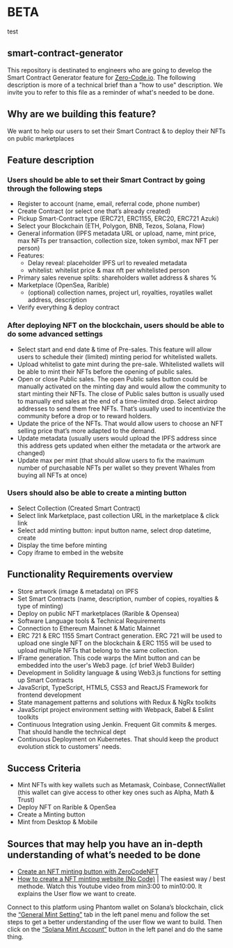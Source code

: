 # BETA

test

## smart-contract-generator
This repository is destinated to engineers who are going to develop the Smart Contract Generator feature for [Zero-Code.io](https://zero-code.io). The following description is more of a technical brief than a "how to use" description. We invite you to refer to this file as a reminder of what's needed to be done. 

## Why are we building this feature?
We want to help our users to set their Smart Contract &amp; to deploy their NFTs on public marketplaces

## Feature description
### Users should be able to set their Smart Contract by going through the following steps 
- Register to account (name, email, referral code, phone number)
- Create Contract (or select one that’s already created)
- Pickup Smart-Contract type (ERC721, ERC1155, ERC20, ERC721 Azuki)
- Select your Blockchain (ETH, Polygon, BNB, Tezos, Solana, Flow)
- General information (IPFS metadata URL or upload, name, mint price, max NFTs per transaction, collection size, token symbol, max NFT per person)
- Features:
    - Delay reveal: placeholder IPFS url to revealed metadata
    - whitelist: whitelist price & max nft per whitelisted person
- Primary sales revenue splits: shareholders wallet address & shares %
- Marketplace (OpenSea, Rarible)
    - (optional) collection names, project url, royalties, royatiles wallet address, description
- Verify everything & deploy contract

### After deploying NFT on the blockchain, users should be able to do some advanced settings 
- Select start and end date & time of Pre-sales. This feature will allow users to schedule their (limited) minting period for whitelisted wallets. 
- Upload whitelist to gate mint during the pre-sale. Whitelisted wallets will be able to mint their NFTs before the opening of public sales.
- Open or close Public sales. The open Public sales button could be manually activated on the minting day and would allow the community to start minting their NFTs. The close of Public sales button is usually used to manually end sales at the end of a time-limited drop. 
Select airdrop addresses to send them free NFTs. That’s usually used to incentivize the community before a drop or to reward holders.
- Update the price of the NFTs. That would allow users to choose an NFT selling price that’s more adapted to the demand. 
- Update metadata (usually users would upload the IPFS address since this address gets updated when either the metadata or the artwork are changed) 
- Update max per mint (that should allow users to fix the maximum number of purchasable NFTs per wallet so they prevent Whales from buying all NFTs at once)

### Users should also be able to create a minting button 
- Select Collection (Created Smart Contract)
- Select link Marketplace, past collection URL in the marketplace & click link
- Select add minting button: input button name, select drop datetime, create
- Display the time before minting
- Copy iframe to embed in the website

## Functionality Requirements overview
- Store artwork (image & metadata) on IPFS
- Set Smart Contracts (name, description, number of copies, royalties & type of minting)
- Deploy on public NFT marketplaces (Rarible & Opensea)
- Software Language tools & Technical Requirements
- Connection to Ethereum Mainnet & Matic Mainnet
- ERC 721 & ERC 1155 Smart Contract generation. ERC 721 will be used to upload one single NFT on the blockchain & ERC 1155 will be used to upload multiple NFTs that belong to the same collection. 
- IFrame generation. This code warps the Mint button and can be embedded into the user's Web3 page. (cf brief Web3 Builder) 
- Development in Solidity language & using Web3.js functions for setting up Smart Contracts
- JavaScript, TypeScript, HTML5, CSS3 and ReactJS Framework for frontend development
- State management patterns and solutions with Redux & NgRx toolkits
- JavaScript project environment setting with Webpack, Babel & Eslint toolkits
- Continuous Integration using Jenkin. Frequent Git commits & merges. That should handle the technical dept
- Continuous Deployment on Kubernetes. That should keep the product evolution stick to customers' needs. 

## Success Criteria
- Mint NFTs with key wallets such as Metamask, Coinbase, ConnectWallet (this wallet can give access to other key ones such as Alpha, Math & Trust)
- Deploy NFT on Rarible & OpenSea
- Create a Minting button
- Mint from Desktop & Mobile


## Sources that may help you have an in-depth understanding of what’s needed to be done
- [Create an NFT minting button with ZeroCodeNFT](https://www.youtube.com/watch?v=_cIU62JmmJI)
- [How to create a NFT minting website (No Code)](https://www.youtube.com/watch?v=9IzPDi_ygzw&t=589s) | The easiest way / best methode.
Watch this Youtube video from min3:00 to min10:00. It explains the User flow we want to create.  


Connect to this platform using Phantom wallet on Solana’s blockchain, click the [“General Mint Setting”](https://novalaunch.art/dashboard/mint-settings) tab in the left panel menu and follow the set steps to get a better understanding of the user flow we want to build. Then click on the 
[“Solana Mint Account”](https://novalaunch.art/dashboard/mint-accounts) button in the left panel and do the same thing. 

